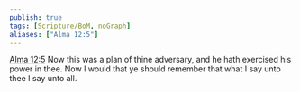 ```yaml
---
publish: true
tags: [Scripture/BoM, noGraph]
aliases: ["Alma 12:5"]
---
```

[Alma 12:5](https://churchofjesuschrist.org/study/scriptures/bofm/alma/12?lang=eng&id=p5#p5) Now this was a plan of thine adversary, and he hath exercised his power in thee. Now I would that ye should remember that what I say unto thee I say unto all.
